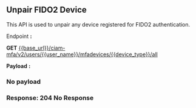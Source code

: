 ## Unpair FIDO2 Device

This API is used to unpair any device registered for FIDO2 authentication.

<!--
type: tab
titles: Request, Response
-->

Endpoint **:**

**GET** [{{base_url}}/ciam-mfa/v2/users/{{user_name}}/mfadevices/{{device_type}}/all](../api/?type=get&path=/ciam-mfa/v2/users/{user_name}/mfadevices/{device_type}/all&version=2.0.0)

**Payload** **:**

### No payload 

<!--
type: tab
-->

### Response: 204 No Response

<!-- type: tab-end -->